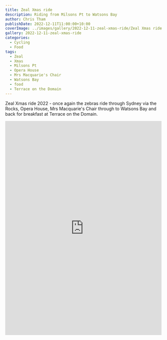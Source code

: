 ```yaml
---
title: Zeal Xmas ride
description: Riding from Milsons Pt to Watsons Bay
author: Chris Tham
publishDate: 2022-12-11T11:00:00+10:00
coverImage: ../images/gallery/2022-12-11-zeal-xmas-ride/Zeal Xmas ride 2022 (5).jpeg
gallery: 2022-12-11-zeal-xmas-ride
categories:
  - Cycling
  - Food
tags:
  - Zeal
  - Xmas
  - Milsons Pt
  - Opera House
  - Mrs Macquarie's Chair
  - Watsons Bay
  - food
  - Terrace on the Domain
---
```


Zeal Xmas ride 2022 - once again the zebras ride through Sydney via the Rocks, Opera House, Mrs Macquarie's Chair through to Watsons Bay and back for breakfast at Terrace on the Domain.

<iframe src="https://www.facebook.com/plugins/post.php?href=https%3A%2F%2Fwww.facebook.com%2Fchris1.tham%2Fposts%2Fpfbid02mMt29PGvCGogty55KrHwG9UxtLJt6FEg5VsbdR1T3ika7L5cWtG3bcuehRrYBUY6l&show_text=true&width=500" width="500" height="684" style="border:none;overflow:hidden" scrolling="no" frameborder="0" allowfullscreen="true" allow="autoplay; clipboard-write; encrypted-media; picture-in-picture; web-share"></iframe>
